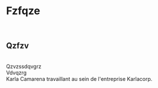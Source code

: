 <b><h1>Fzfqze</h1></b><br><h2>Qzfzv</h2><br>Qzvzssdqvgrz<br>Vdvqzrg<br>Karla Camarena travaillant au sein de l'entreprise Karlacorp.
